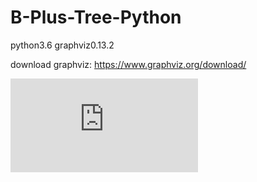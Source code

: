 # B-Plus-Tree-Python
python3.6 graphviz0.13.2

download graphviz: https://www.graphviz.org/download/

![example tree](https://github.com/imsick/B-Plus-Tree-Python/blob/master/btree.gv.pdf)
